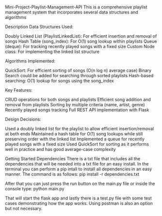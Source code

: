 Mini-Project-Playlist-Management-API
This is a comprehensive playlist management system that incorporates several data structures and algorithms

Description
Data Structures Used:

Doubly Linked List (PlaylistLinkedList): For efficient insertion and removal of songs
Hash Table (song_index): For O(1) song lookup within playlists
Queue (deque): For tracking recently played songs with a fixed size
Custom Node class: For implementing the linked list structure


Algorithms Implemented:

QuickSort: For efficient sorting of songs (O(n log n) average case)
Binary Search could be added for searching through sorted playlists
Hash-based searching: O(1) lookup for songs using the song_index


Key Features:

CRUD operations for both songs and playlists
Efficient song addition and removal from playlists
Sorting by multiple criteria (name, artist, genre)
Recently played songs tracking
Full REST API implementation with Flask


Design Decisions:

Used a doubly linked list for the playlist to allow efficient insertion/removal at both ends
Maintained a hash table for O(1) song lookups while still preserving order with the linked list
Implemented a queue for recently played songs with a fixed size
Used QuickSort for sorting as it performs well in practice and has good average-case complexity

Getting Started
Dependencies
There is a txt file that includes all the dependencies that will be needed into a txt file for an easy install.
In the terminal you can perform a pip intall to install all dependencies in an easy manner.
The command is as follows:
pip install -r dependencies.txt

After that you can just press the run button on the main.py file or inside the console type:
python main.py 

That will start the flask app and lastly there is a test.py file with some test cases demonstrating how the app works.
Using postman is also an option but not necessary.

